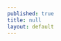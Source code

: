 ```yaml
---
published: true
title: null
layout: default
---
```

                                              







